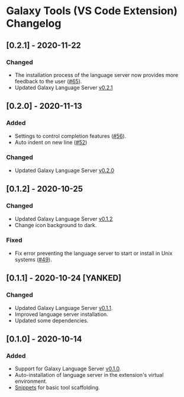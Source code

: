 # Galaxy Tools (VS Code Extension) Changelog

## [0.2.1] - 2020-11-22

### Changed

- The installation process of the language server now provides more feedback to the user ([#65](https://github.com/galaxyproject/galaxy-language-server/pull/65)).
- Updated Galaxy Language Server [v0.2.1](./server/CHANGELOG.md#021)

## [0.2.0] - 2020-11-13

### Added

- Settings to control completion features ([#56](https://github.com/galaxyproject/galaxy-language-server/pull/56)).
- Auto indent on new line ([#52](https://github.com/galaxyproject/galaxy-language-server/pull/52))

### Changed

- Updated Galaxy Language Server [v0.2.0](./server/CHANGELOG.md#020)

## [0.1.2] - 2020-10-25

### Changed

- Updated Galaxy Language Server [v0.1.2](./server/CHANGELOG.md#012)
- Change icon background to dark.

### Fixed

- Fix error preventing the language server to start or install in Unix systems ([#49](https://github.com/galaxyproject/galaxy-language-server/pull/49)).

## [0.1.1] - 2020-10-24 [YANKED]

### Changed

- Updated Galaxy Language Server [v0.1.1](./server/CHANGELOG.md#011).
- Improved language server installation.
- Updated some dependencies.


## [0.1.0] - 2020-10-14

### Added

- Support for Galaxy Language Server [v0.1.0](./server/CHANGELOG.md#010).
- Auto-installation of language server in the extension's virtual environment.
- [Snippets](./client/src/snippets.json) for basic tool scaffolding.
